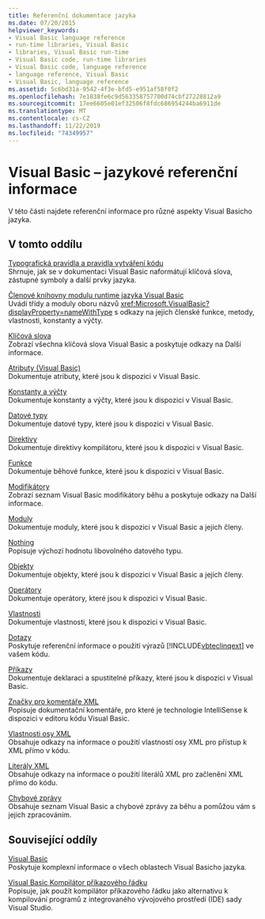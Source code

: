 ```yaml
---
title: Referenční dokumentace jazyka
ms.date: 07/20/2015
helpviewer_keywords:
- Visual Basic language reference
- run-time libraries, Visual Basic
- libraries, Visual Basic run-time
- Visual Basic code, run-time libraries
- Visual Basic code, language reference
- language reference, Visual Basic
- Visual Basic, language reference
ms.assetid: 5c6bd31a-9542-4f3e-bfd5-e951af58f0f2
ms.openlocfilehash: 7e1838fe6c9d563358757700d74cbf27228812a9
ms.sourcegitcommit: 17ee6605e01ef32506f8fdc686954244ba6911de
ms.translationtype: MT
ms.contentlocale: cs-CZ
ms.lasthandoff: 11/22/2019
ms.locfileid: "74349957"
---
```

# <a name="visual-basic-language-reference"></a>Visual Basic – jazykové referenční informace

V této části najdete referenční informace pro různé aspekty Visual Basicho jazyka.  
  
## <a name="in-this-section"></a>V tomto oddílu  

 [Typografická pravidla a pravidla vytváření kódu](../../visual-basic/language-reference/typographic-and-code-conventions.md)  
 Shrnuje, jak se v dokumentaci Visual Basic naformátují klíčová slova, zástupné symboly a další prvky jazyka.  
  
 [Členové knihovny modulu runtime jazyka Visual Basic](../../visual-basic/language-reference/runtime-library-members.md)  
 Uvádí třídy a moduly oboru názvů <xref:Microsoft.VisualBasic?displayProperty=nameWithType> s odkazy na jejich členské funkce, metody, vlastnosti, konstanty a výčty.  
  
 [Klíčová slova](../../visual-basic/language-reference/keywords/index.md)  
 Zobrazí všechna klíčová slova Visual Basic a poskytuje odkazy na Další informace.  
  
 [Atributy (Visual Basic)](../../visual-basic/language-reference/attributes.md)  
 Dokumentuje atributy, které jsou k dispozici v Visual Basic.  
  
 [Konstanty a výčty](../../visual-basic/language-reference/constants-and-enumerations.md)  
 Dokumentuje konstanty a výčty, které jsou k dispozici v Visual Basic.  
  
 [Datové typy](../../visual-basic/language-reference/data-types/index.md)  
 Dokumentuje datové typy, které jsou k dispozici v Visual Basic.  
  
 [Direktivy](../../visual-basic/language-reference/directives/index.md)  
 Dokumentuje direktivy kompilátoru, které jsou k dispozici v Visual Basic.  
  
 [Funkce](../../visual-basic/language-reference/functions/index.md)  
 Dokumentuje běhové funkce, které jsou k dispozici v Visual Basic.  
  
 [Modifikátory](../../visual-basic/language-reference/modifiers/index.md)  
 Zobrazí seznam Visual Basic modifikátory běhu a poskytuje odkazy na Další informace.  
  
 [Moduly](../../visual-basic/language-reference/modules.md)  
 Dokumentuje moduly, které jsou k dispozici v Visual Basic a jejich členy.  
  
 [Nothing](../../visual-basic/language-reference/nothing.md)  
 Popisuje výchozí hodnotu libovolného datového typu.  
  
 [Objekty](../../visual-basic/language-reference/objects/index.md)  
 Dokumentuje objekty, které jsou k dispozici v Visual Basic a jejich členy.  
  
 [Operátory](../../visual-basic/language-reference/operators/index.md)  
 Dokumentuje operátory, které jsou k dispozici v Visual Basic.  
  
 [Vlastnosti](../../visual-basic/language-reference/properties.md)  
 Dokumentuje vlastnosti, které jsou k dispozici v Visual Basic.  
  
 [Dotazy](../../visual-basic/language-reference/queries/index.md)  
 Poskytuje referenční informace o použití výrazů [!INCLUDE[vbteclinqext](~/includes/vbteclinqext-md.md)] ve vašem kódu.  
  
 [Příkazy](../../visual-basic/language-reference/statements/index.md)  
 Dokumentuje deklaraci a spustitelné příkazy, které jsou k dispozici v Visual Basic.  
  
 [Značky pro komentáře XML](../../visual-basic/language-reference/xmldoc/index.md)  
 Popisuje dokumentační komentáře, pro které je technologie IntelliSense k dispozici v editoru kódu Visual Basic.  
  
 [Vlastnosti osy XML](../../visual-basic/language-reference/xml-axis/index.md)  
 Obsahuje odkazy na informace o použití vlastností osy XML pro přístup k XML přímo v kódu.  
  
 [Literály XML](../../visual-basic/language-reference/xml-literals/index.md)  
 Obsahuje odkazy na informace o použití literálů XML pro začlenění XML přímo do kódu.  
  
 [Chybové zprávy](../../visual-basic/language-reference/error-messages/index.md)  
 Obsahuje seznam Visual Basic a chybové zprávy za běhu a pomůžou vám s jejich zpracováním.  
  
## <a name="related-sections"></a>Související oddíly  

 [Visual Basic](../../visual-basic/index.md)  
 Poskytuje komplexní informace o všech oblastech Visual Basicho jazyka.  
  
 [Visual Basic Kompilátor příkazového řádku](../../visual-basic/reference/command-line-compiler/index.md)  
 Popisuje, jak použít kompilátor příkazového řádku jako alternativu k kompilování programů z integrovaného vývojového prostředí (IDE) sady Visual Studio.

